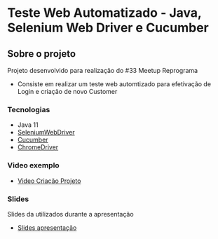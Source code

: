 # Teste Web Automatizado - Java, Selenium Web Driver e Cucumber

## Sobre o projeto

Projeto desenvolvido para realização do #33 Meetup Reprograma

* Consiste em realizar um teste web automtizado para efetivação de Login e criação de novo Customer 

### Tecnologias
* Java 11
* [SeleniumWebDriver](https://www.selenium.dev/documentation/en/webdriver/)
* [Cucumber](https://cucumber.io/)
* [ChromeDriver](https://chromedriver.chromium.org/downloads)

### Video exemplo
* [Video Criação Projeto](https://youtu.be/iQ0-5xn4gFM)

### Slides
Slides da utilizados durante a apresentação
* [Slides apresentação]()
